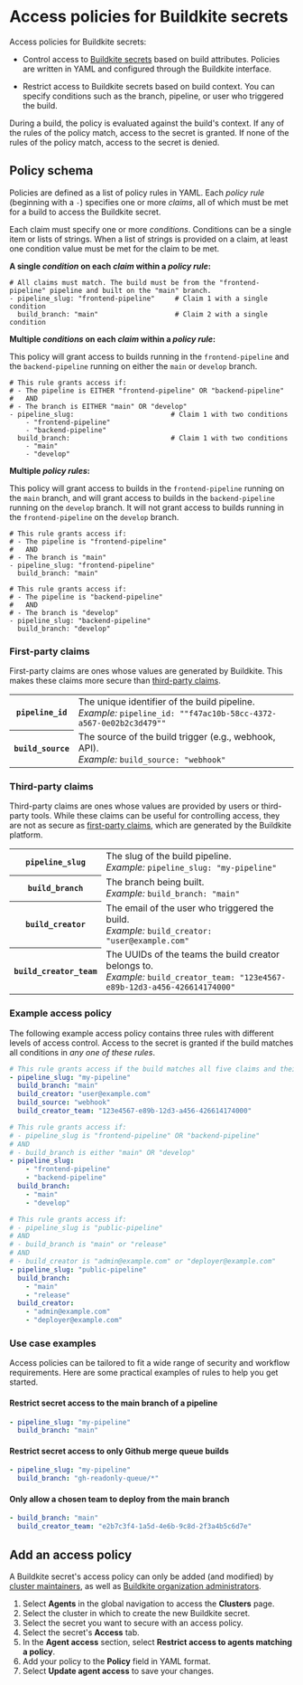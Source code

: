 # Access policies for Buildkite secrets

Access policies for Buildkite secrets:

- Control access to [Buildkite secrets](/docs/pipelines/security/secrets/buildkite-secrets) based on build attributes. Policies are written in YAML and configured through the Buildkite interface.

- Restrict access to Buildkite secrets based on build context. You can specify conditions such as the branch, pipeline, or user who triggered the build.

During a build, the policy is evaluated against the build's context. If any of the rules of the policy match, access to the secret is granted. If none of the rules of the policy match, access to the secret is denied.

## Policy schema

Policies are defined as a list of policy rules in YAML. Each _policy rule_ (beginning with a `-`) specifies one or more _claims_, all of which must be met for a build to access the Buildkite secret.

Each claim must specify one or more _conditions_. Conditions can be a single item or lists of strings. When a list of strings is provided on a claim, at least one condition value must be met for the claim to be met.

**A single _condition_ on each _claim_ within a _policy rule_:**

```
# All claims must match. The build must be from the "frontend-pipeline" pipeline and built on the "main" branch.
- pipeline_slug: "frontend-pipeline"     # Claim 1 with a single condition
  build_branch: "main"                   # Claim 2 with a single condition
```

**Multiple _conditions_ on each _claim_ within a _policy rule_:**

This policy will grant access to builds running in the `frontend-pipeline` and the `backend-pipeline` running on either the `main` or `develop` branch.

```
# This rule grants access if:
# - The pipeline is EITHER "frontend-pipeline" OR "backend-pipeline"
#   AND
# - The branch is EITHER "main" OR "develop"
- pipeline_slug:                        # Claim 1 with two conditions
    - "frontend-pipeline"
    - "backend-pipeline"
  build_branch:                         # Claim 1 with two conditions
    - "main"
    - "develop"
```

**Multiple _policy rules_:**

This policy will grant access to builds in the `frontend-pipeline` running on the `main` branch, and will grant access to builds in the `backend-pipeline` running on the `develop` branch. It will not grant access to builds running in the `frontend-pipeline` on the `develop` branch.

```
# This rule grants access if:
# - The pipeline is "frontend-pipeline"
#   AND
# - The branch is "main"
- pipeline_slug: "frontend-pipeline"
  build_branch: "main"

# This rule grants access if:
# - The pipeline is "backend-pipeline"
#   AND
# - The branch is "develop"
- pipeline_slug: "backend-pipeline"
  build_branch: "develop"
```

### First-party claims

First-party claims are ones whose values are generated by Buildkite. This makes these claims more secure than [third-party claims](#policy-schema-third-party-claims).

<table>
  <tbody>
    <tr>
      <th><code>pipeline_id</code></th>
      <td>The unique identifier of the build pipeline.<br>
        <span class="Docs__api-param-eg"><em>Example:</em> <code>pipeline_id: ""f47ac10b-58cc-4372-a567-0e02b2c3d479""</code></span>
      </td>
    </tr>
    <tr>
      <th><code>build_source</code></th>
      <td>The source of the build trigger (e.g., webhook, API).<br>
        <span class="Docs__api-param-eg"><em>Example:</em> <code>build_source: "webhook"</code></span>
      </td>
    </tr>
  </tbody>
</table>

### Third-party claims

Third-party claims are ones whose values are provided by users or third-party tools. While these claims can be useful for controlling access, they are not as secure as [first-party claims](#policy-schema-first-party-claims), which are generated by the Buildkite platform.

<table>
  <tbody>
    <tr>
      <th><code>pipeline_slug</code></th>
      <td>The slug of the build pipeline.<br>
        <span class="Docs__api-param-eg"><em>Example:</em> <code>pipeline_slug: "my-pipeline"</code></span>
      </td>
    </tr>
    <tr>
      <th><code>build_branch</code></th>
      <td>The branch being built.<br>
        <span class="Docs__api-param-eg"><em>Example:</em> <code>build_branch: "main"</code></span>
      </td>
    </tr>
    <tr>
      <th><code>build_creator</code></th>
      <td>The email of the user who triggered the build.<br>
        <span class="Docs__api-param-eg"><em>Example:</em> <code>build_creator: "user@example.com"</code></span>
      </td>
    </tr>
    <tr>
      <th><code>build_creator_team</code></th>
      <td>The UUIDs of the teams the build creator belongs to.<br>
        <span class="Docs__api-param-eg"><em>Example:</em> <code>build_creator_team: "123e4567-e89b-12d3-a456-426614174000"</code></span>
      </td>
    </tr>
  </tbody>
</table>

### Example access policy

The following example access policy contains three rules with different levels of access control. Access to the secret is granted if the build matches all conditions in *any one of these rules*.

```yaml
# This rule grants access if the build matches all five claims and their conditions.
- pipeline_slug: "my-pipeline"
  build_branch: "main"
  build_creator: "user@example.com"
  build_source: "webhook"
  build_creator_team: "123e4567-e89b-12d3-a456-426614174000"

# This rule grants access if:
# - pipeline_slug is "frontend-pipeline" OR "backend-pipeline"
# AND
# - build_branch is either "main" OR "develop"
- pipeline_slug:
    - "frontend-pipeline"
    - "backend-pipeline"
  build_branch:
    - "main"
    - "develop"

# This rule grants access if:
# - pipeline_slug is "public-pipeline"
# AND
# - build_branch is "main" or "release"
# AND
# - build_creator is "admin@example.com" or "deployer@example.com"
- pipeline_slug: "public-pipeline"
  build_branch:
    - "main"
    - "release"
  build_creator:
    - "admin@example.com"
    - "deployer@example.com"
```

### Use case examples

Access policies can be tailored to fit a wide range of security and workflow requirements. Here are some practical examples of rules to help you get started.

#### Restrict secret access to the main branch of a pipeline

```yaml
- pipeline_slug: "my-pipeline"
  build_branch: "main"
```

#### Restrict secret access to only Github merge queue builds

```yaml
- pipeline_slug: "my-pipeline"
  build_branch: "gh-readonly-queue/*"
```

#### Only allow a chosen team to deploy from the main branch

```yaml
- build_branch: "main"
  build_creator_team: "e2b7c3f4-1a5d-4e6b-9c8d-2f3a4b5c6d7e"
```

## Add an access policy

A Buildkite secret's access policy can only be added (and modified) by [cluster maintainers](/docs/pipelines/clusters/manage-clusters#manage-maintainers-on-a-cluster), as well as [Buildkite organization administrators](/docs/pipelines/security/permissions#manage-teams-and-permissions-organization-level-permissions).

1. Select **Agents** in the global navigation to access the **Clusters** page.
1. Select the cluster in which to create the new Buildkite secret.
1. Select the secret you want to secure with an access policy.
1. Select the secret's **Access** tab.
1. In the **Agent access** section, select **Restrict access to agents matching a policy**.
1. Add your policy to the **Policy** field in YAML format.
1. Select **Update agent access** to save your changes.
